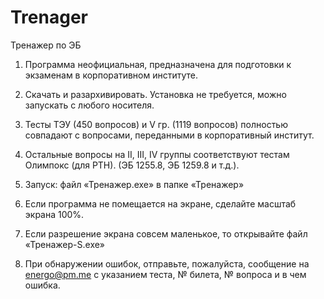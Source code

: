 # Trenager
Тренажер по ЭБ
1.	Программа неофициальная, предназначена для подготовки к экзаменам в корпоративном институте.
2.	Скачать и разархивировать. Установка не требуется, можно запускать с любого носителя. 
3. Тесты ТЭУ (450 вопросов) и V гр. (1119 вопросов) полностью совпадают с вопросами, переданными в корпоративный институт.
4.  Остальные вопросы на II, III, IV группы соответствуют тестам Олимпокс (для РТН). (ЭБ 1255.8,  ЭБ 1259.8 и т.д.).

5. Запуск:    файл  «Тренажер.exe» в папке «Тренажер»
6. Если программа не помещается на экране, сделайте масштаб экрана 100%.
7. Если разрешение экрана совсем маленькое, то открывайте файл «Тренажер-S.exe»
8. При обнаружении ошибок, отправьте, пожалуйста, сообщение на energo@pm.me с указанием теста, № билета, № вопроса и в чем ошибка.
